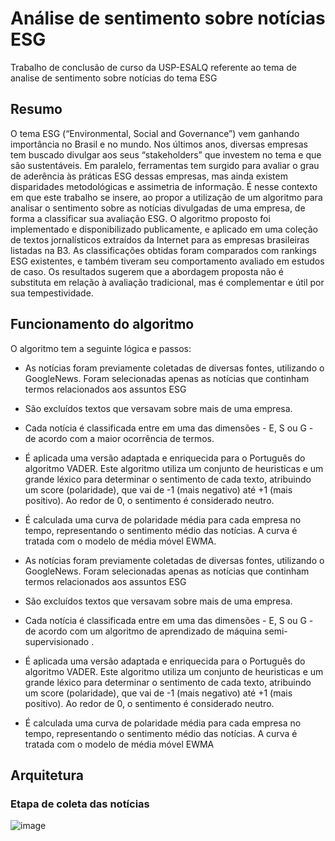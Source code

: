 # Análise de sentimento sobre notícias ESG
Trabalho de conclusão de curso da USP-ESALQ referente ao tema de analise de sentimento sobre notícias do tema ESG

## Resumo

O tema ESG (“Environmental, Social and Governance”) vem ganhando importância no Brasil e no mundo. Nos últimos anos, diversas empresas tem buscado divulgar aos seus “stakeholders” que investem no tema e que são sustentáveis. Em paralelo, ferramentas tem surgido para avaliar o grau de aderência às práticas ESG dessas empresas, mas ainda existem disparidades metodológicas e assimetria de informação. É nesse contexto em que este trabalho se insere, ao propor a utilização de um algoritmo para analisar o sentimento sobre as notícias divulgadas de uma empresa, de forma a classificar sua avaliação ESG. O algoritmo proposto foi implementado e disponibilizado publicamente, e aplicado em uma coleção de textos jornalísticos extraídos da Internet para as empresas brasileiras listadas na B3. As classificações obtidas foram comparados com rankings ESG existentes, e também tiveram seu comportamento avaliado em estudos de caso. Os resultados sugerem que a abordagem proposta não é substituta em relação à avaliação tradicional, mas é complementar e útil por sua tempestividade.

## Funcionamento do algoritmo
O algoritmo tem a seguinte lógica e passos:

- As notícias foram previamente coletadas de diversas fontes, utilizando o GoogleNews. Foram selecionadas apenas as notícias que continham termos relacionados aos assuntos ESG
- São excluídos textos que versavam sobre mais de uma empresa.
- Cada notícia é classificada entre em uma das dimensões - E, S ou G - de acordo com a maior ocorrência de termos.
- É aplicada uma versão adaptada e enriquecida para o Português do algoritmo VADER. Este algoritmo utiliza um conjunto de heuristicas e um grande léxico para determinar o sentimento de cada texto, atribuindo um score (polaridade), que vai de -1 (mais negativo) até +1 (mais positivo). Ao redor de 0, o sentimento é considerado neutro.
- É calculada uma curva de polaridade média para cada empresa no tempo, representando o sentimento médio das notícias. A curva é tratada com o modelo de média móvel EWMA.

- As notícias foram previamente coletadas de diversas fontes, utilizando o GoogleNews. Foram selecionadas apenas as notícias que continham termos relacionados aos assuntos ESG
- São excluídos textos que versavam sobre mais de uma empresa.
- Cada notícia é classificada entre em uma das dimensões - E, S ou G - de acordo com um algoritmo de aprendizado de máquina semi-supervisionado .
- É aplicada uma versão adaptada e enriquecida para o Português do algoritmo VADER. Este algoritmo utiliza um conjunto de heuristicas e um grande léxico para determinar o sentimento de cada texto, atribuindo um score (polaridade), que vai de -1 (mais negativo) até +1 (mais positivo). Ao redor de 0, o sentimento é considerado neutro.
- É calculada uma curva de polaridade média para cada empresa no tempo, representando o sentimento médio das notícias. A curva é tratada com o modelo de média móvel EWMA

## Arquitetura

### Etapa de coleta das notícias

![image](https://github.com/danielsaraivaleite/AnaliseSentimentoNoticiasESG/assets/131724461/0f577fee-58e1-4bc6-9480-938da02e692d)

	
